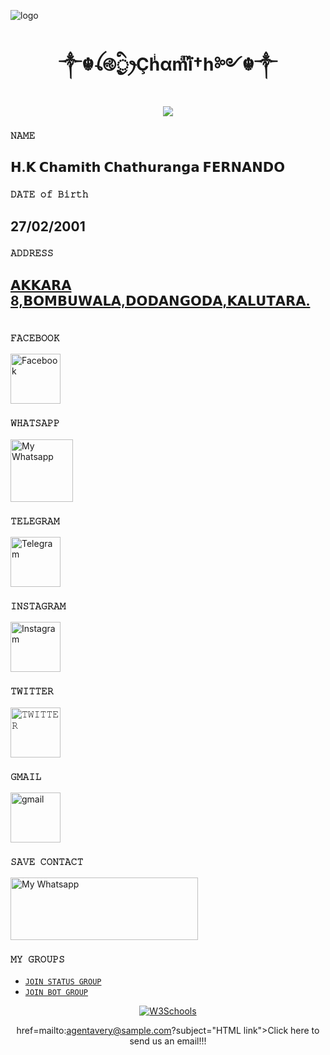 
<div align="left">
  </a>

![logo](https://telegra.ph/file/a0dbf8b605b80d7a43f95.jpg)

<h1 align="center"><b> ༒☬ꪶ࿋྄ིᤢꫂÇhͥαmͣïͫ†h༻☬༒ </b></h1>

</a>

             

<p align="center">

  <img src="https://readme-typing-svg.herokuapp.com/?lines=𝚆𝚎𝚕𝚌𝚘𝚖𝚎+𝚝𝚘+𝙼𝚈+𝚅𝚌𝚊𝚛𝚍&font=Fira%20Code&center=true&width=380&height=50">

</a>

### ```𝙽𝙰𝙼𝙴 ```
<h2>𝗛.𝗞 𝗖𝗵𝗮𝗺𝗶𝘁𝗵 𝗖𝗵𝗮𝘁𝗵𝘂𝗿𝗮𝗻𝗴𝗮 𝗙𝗘𝗥𝗡𝗔𝗡𝗗𝗢

### ```𝙳𝙰𝚃𝙴 𝚘𝚏 𝙱𝚒𝚛𝚝𝚑 ```
<h2><b>27/02/2001</h2></b>

### ```𝙰𝙳𝙳𝚁𝙴𝚂𝚂```
<h2><a href="https://maps.app.goo.gl/2kGbk8tGYND8XGw46">𝗔𝗞𝗞𝗔𝗥𝗔 8,𝗕𝗢𝗠𝗕𝗨𝗪𝗔𝗟𝗔,𝗗𝗢𝗗𝗔𝗡𝗚𝗢𝗗𝗔,𝗞𝗔𝗟𝗨𝗧𝗔𝗥𝗔.</a>


# 
### ```𝙵𝙰𝙲𝙴𝙱𝙾𝙾𝙺```
 <p align="left">
<a href="https://www.facebook.com/chamith343"><img align="center" src="https://i.imgur.com/XrSrhOe.png" alt="Facebook" height="80" width="80" /></a>

### ```𝚆𝙷𝙰𝚃𝚂𝙰𝙿𝙿```
 <p align="left">
<a href="https://wa.me/message/7Z6RMXP3AEQUA1"><img align="center" src="https://i.imgur.com/HWQYt49.png" alt="My Whatsapp" height="100" width="100" /></a>
   
 ### ```𝚃𝙴𝙻𝙴𝙶𝚁𝙰𝙼```
 <p align="left">
<a href="http://t.me/+94769228163"><img align="center" src="https://i.imgur.com/pgrTJqw.png" alt="Telegram" height="80" width="80" /></a>
   
 ### ```𝙸𝙽𝚂𝚃𝙰𝙶𝚁𝙰𝙼```
 <p align="left">
<a href="https://www.instagram.com/c.chamith/"><img align="center" src="https://i.imgur.com/ybYXxn1.png" alt="Instagram" height="80" width="80" /></a>
   
 ### ```𝚃𝚆𝙸𝚃𝚃𝙴𝚁```
  <p align="left">
<a href="https://twitter.com/chamith343?t=njsHUkSce_qGh5sairzT9Q&s=09"><img align="center" src="https://telegra.ph/file/63eac9e8e8512513c1af8.png" alt="𝚃𝚆𝙸𝚃𝚃𝙴𝚁" height="80" width="80" /></a>
   
### ```𝙶𝙼𝙰𝙸𝙻```
 <p align="left">
<a href=mailto:chamith343@gmail.com/"><img align="center" src="https://i.imgur.com/F257zKm.png" alt="gmail" height="80" width="80" /></a>

   
   
### ```𝚂𝙰𝚅𝙴 𝙲𝙾𝙽𝚃𝙰𝙲𝚃```
 <p align="left">
<a href="https://drive.google.com/file/d/1CGadQguBWtObEb0EnT9bk2A2rqrimdu6/view?usp=drivesdk" download="w3logo"><img align="center" src="https://i.imgur.com/l8C0Jey.jpeg" alt="My Whatsapp" height="100" width="300" /></a>

### ```𝙼𝚈 𝙶𝚁𝙾𝚄𝙿𝚂```
+ [`𝙹𝙾𝙸𝙽 𝚂𝚃𝙰𝚃𝚄𝚂 𝙶𝚁𝙾𝚄𝙿`](https://chat.whatsapp.com/J3ncUnOkECc7we5k8x3qzy) 
+ [`𝙹𝙾𝙸𝙽 𝙱𝙾𝚃 𝙶𝚁𝙾𝚄𝙿`](https://chat.whatsapp.com/JYoFqGLazzWF6wiFrMhgO2)

<div align="center">
<a href="https://i.imgur.com/2ZP1lzk.jpeg" download>

  <img src="https://i.imgur.com/2ZP1lzk.jpeg" alt="W3Schools">

</a>

 href=mailto:<nowiki>agentavery@sample.com?subject="HTML link">Click here to send us an email!!!</a>

 
